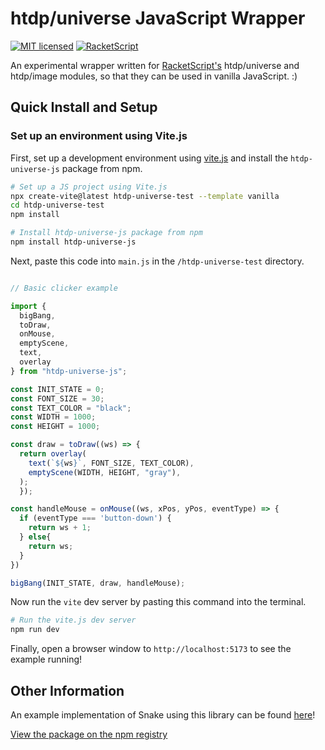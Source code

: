 # htdp/universe JavaScript Wrapper

[![MIT licensed](https://img.shields.io/badge/license-MIT-blue.svg)](LICENSE-MIT) [![RacketScript](https://img.shields.io/badge/RacketScript-0000FF?logo=github)](https://github.com/racketscript/racketscript) 

An experimental wrapper written for [RacketScript's](https://github.com/racketscript/racketscript) htdp/universe and htdp/image modules, so that they can be used in vanilla JavaScript. :)

## Quick Install and Setup

### Set up an environment using Vite.js

First, set up a development environment using [vite.js](https://vitejs.dev/) and install the `htdp-universe-js` package from npm.

```bash
# Set up a JS project using Vite.js
npx create-vite@latest htdp-universe-test --template vanilla
cd htdp-universe-test
npm install

# Install htdp-universe-js package from npm
npm install htdp-universe-js
```

Next, paste this code into `main.js` in the `/htdp-universe-test` directory.

```javascript

// Basic clicker example

import {
  bigBang,
  toDraw,
  onMouse,
  emptyScene,
  text,
  overlay
} from "htdp-universe-js";

const INIT_STATE = 0;
const FONT_SIZE = 30;
const TEXT_COLOR = "black";
const WIDTH = 1000;
const HEIGHT = 1000;

const draw = toDraw((ws) => {
  return overlay(
    text(`${ws}`, FONT_SIZE, TEXT_COLOR),
    emptyScene(WIDTH, HEIGHT, "gray"),
  );
  });

const handleMouse = onMouse((ws, xPos, yPos, eventType) => {
  if (eventType === 'button-down') {
    return ws + 1;
  } else{
    return ws;
  }
})

bigBang(INIT_STATE, draw, handleMouse);
```

Now run the `vite` dev server by pasting this command into the terminal.

```bash
# Run the vite.js dev server
npm run dev
```

Finally, open a browser window to `http://localhost:5173` to see the example running!


## Other Information

An example implementation of Snake using this library can be found [here](https://github.com/leiDnedyA/snake-htdp-js)!

[View the package on the npm registry](https://www.npmjs.com/package/htdp-universe-js)
